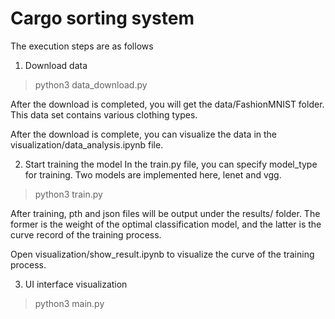 # Cargo sorting system

The execution steps are as follows

1. Download data
> python3 data_download.py

After the download is completed, you will get the data/FashionMNIST folder. This data set contains various clothing types.

After the download is complete, you can visualize the data in the visualization/data_analysis.ipynb file.

2. Start training the model
In the train.py file, you can specify model_type for training. Two models are implemented here, lenet and vgg.

> python3 train.py

After training, pth and json files will be output under the results/ folder. The former is the weight of the optimal classification model, and the latter is the curve record of the training process.

Open visualization/show_result.ipynb to visualize the curve of the training process.

3. UI interface visualization

> python3 main.py
